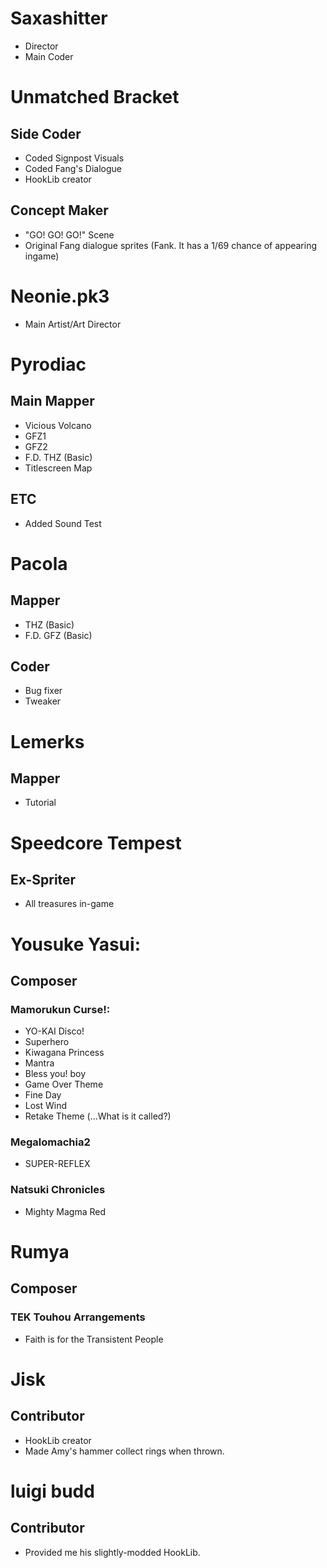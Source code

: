 # Saxashitter
- Director
- Main Coder

# Unmatched Bracket
## Side Coder
- Coded Signpost Visuals
- Coded Fang's Dialogue
- HookLib creator
## Concept Maker
- "GO! GO! GO!" Scene
- Original Fang dialogue sprites (Fank. It has a 1/69 chance of appearing ingame)

# Neonie.pk3
- Main Artist/Art Director

# Pyrodiac
## Main Mapper
- Vicious Volcano
- GFZ1
- GFZ2
- F.D. THZ (Basic)
- Titlescreen Map
## ETC
- Added Sound Test

# Pacola
## Mapper
- THZ (Basic)
- F.D. GFZ (Basic)
## Coder
- Bug fixer
- Tweaker

# Lemerks
## Mapper
- Tutorial

# Speedcore Tempest
## Ex-Spriter
- All treasures in-game

# Yousuke Yasui:
## Composer
### Mamorukun Curse!:
- YO-KAI Disco!
- Superhero
- Kiwagana Princess
- Mantra
- Bless you! boy
- Game Over Theme
- Fine Day
- Lost Wind
- Retake Theme (...What is it called?)
### Megalomachia2
- SUPER-REFLEX
### Natsuki Chronicles
- Mighty Magma Red

# Rumya
## Composer
### TEK Touhou Arrangements
- Faith is for the Transistent People

# Jisk
## Contributor
- HookLib creator
- Made Amy's hammer collect rings when thrown.

# luigi budd
## Contributor
- Provided me his slightly-modded HookLib.